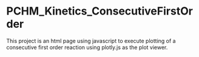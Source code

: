 # PCHM_Kinetics_ConsecutiveFirstOrder
This project is an html page using javascript to execute plotting of a consecutive first order reaction using plotly.js as the plot viewer.

